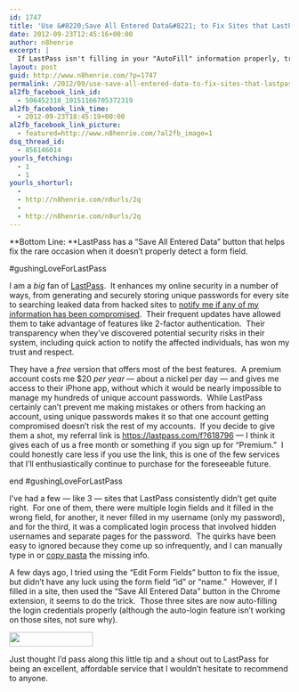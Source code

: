 ```yaml
---
id: 1747
title: 'Use &#8220;Save All Entered Data&#8221; to Fix Sites that LastPass Won&#8217;t Autofill'
date: 2012-09-23T12:45:16+00:00
author: n8henrie
excerpt: |
  If LastPass isn't filling in your "AutoFill" information properly, try using the "Save All Entered Data" button.
layout: post
guid: http://www.n8henrie.com/?p=1747
permalink: /2012/09/use-save-all-entered-data-to-fix-sites-that-lastpass-wont-autofill/
al2fb_facebook_link_id:
  - 506452318_10151166705372319
al2fb_facebook_link_time:
  - 2012-09-23T18:45:19+00:00
al2fb_facebook_link_picture:
  - featured=http://www.n8henrie.com/?al2fb_image=1
dsq_thread_id:
  - 856146014
yourls_fetching:
  - 1
  - 1
yourls_shorturl:
  - 
  - http://n8henrie.com/n8urls/2q
  - 
  - http://n8henrie.com/n8urls/2q
---
```

**Bottom Line: **LastPass has a &#8220;Save All Entered Data&#8221; button that helps fix the rare occasion when it doesn&#8217;t properly detect a form field.
  
<!--more-->


  
#gushingLoveForLastPass

I am a _big_ fan of <a title="LastPass" href="http://lastpass.com" target="_blank">LastPass</a>.  It enhances my online security in a number of ways, from generating and securely storing unique passwords for every site to searching leaked data from hacked sites to <a title="LastPass Sentry" href="http://blog.lastpass.com/2012/09/introducing-lastpass-sentry-always-on.html" target="_blank">notify me if any of my information has been compromised</a>.  Their frequent updates have allowed them to take advantage of features like 2-factor authentication.  Their transparency when they&#8217;ve discovered potential security risks in their system, including quick action to notify the affected individuals, has won my trust and respect.

They have a _free_ version that offers most of the best features.  A premium account costs me $20 _per year_ &#8212; about a nickel per day &#8212; and gives me access to their iPhone app, without which it would be nearly impossible to manage my hundreds of unique account passwords.  While LastPass certainly can&#8217;t prevent me making mistakes or others from hacking an account, using unique passwords makes it so that one account getting compromised doesn&#8217;t risk the rest of my accounts.  If you decide to give them a shot, my referral link is <a href="https://lastpass.com/f?618796" target="_blank">https://lastpass.com/f?618796</a> &#8212; I think it gives each of us a free month or something if you sign up for &#8220;Premium.&#8221;  I could honestly care less if you use the link, this is one of the few services that I&#8217;ll enthusiastically continue to purchase for the foreseeable future.

end #gushingLoveForLastPass

I&#8217;ve had a few &#8212; like 3 &#8212; sites that LastPass consistently didn&#8217;t get quite right.  For one of them, there were multiple login fields and it filled in the wrong field, for another, it never filled in my username (only my password), and for the third, it was a complicated login process that involved hidden usernames and separate pages for the password.  The quirks have been easy to ignored because they come up so infrequently, and I can manually type in or [copy pasta](http://copypasteisok.files.wordpress.com/2011/09/copypasta-1.jpg "Copy Pasta") the missing info.

A few days ago, I tried using the &#8220;Edit Form Fields&#8221; button to fix the issue, but didn&#8217;t have any luck using the form field &#8220;id&#8221; or &#8220;name.&#8221;  However, if I filled in a site, then used the &#8220;Save All Entered Data&#8221; button in the Chrome extension, it seems to do the trick.  Those three sites are now auto-filling the login credentials properly (although the auto-login feature isn&#8217;t working on those sites, not sure why).

[<img class="aligncenter size-full wp-image-1748" title="Screen Shot 2012-09-23 at 12.30.57 PM" src="http://www.n8henrie.com/wp-content/uploads/2012/09/Screen-Shot-2012-09-23-at-12.30.57-PM.jpg" alt="" width="150" height="26" />](http://www.n8henrie.com/wp-content/uploads/2012/09/Screen-Shot-2012-09-23-at-12.30.57-PM.jpg) 

Just thought I&#8217;d pass along this little tip and a shout out to LastPass for being an excellent, affordable service that I wouldn&#8217;t hesitate to recommend to anyone.